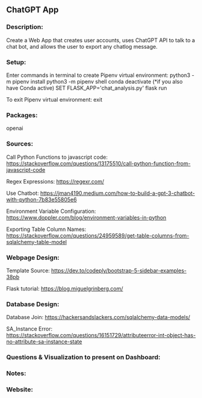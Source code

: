 ## ChatGPT App

### Description:
Create a Web App that creates user accounts, uses ChatGPT API to talk to a chat bot, and allows the user to export any chatlog message.

### Setup:
Enter commands in terminal to create Pipenv virtual environment:
python3 -m pipenv install
python3 -m pipenv shell
conda deactivate (*if you also have Conda active)
SET FLASK_APP='chat_analysis.py'
flask run

To exit Pipenv virtual environment:
exit

### Packages:
openai

### Sources:
Call Python Functions to javascript code: https://stackoverflow.com/questions/13175510/call-python-function-from-javascript-code

Regex Expressions: https://regexr.com/

Use Chatbot: https://jman4190.medium.com/how-to-build-a-gpt-3-chatbot-with-python-7b83e55805e6

Environment Variable Configuration: https://www.doppler.com/blog/environment-variables-in-python

Exporting Table Column Names: https://stackoverflow.com/questions/24959589/get-table-columns-from-sqlalchemy-table-model

### Webpage Design:
Template Source: https://dev.to/codeply/bootstrap-5-sidebar-examples-38pb

Flask tutorial: https://blog.miguelgrinberg.com/

### Database Design:
Database Join: https://hackersandslackers.com/sqlalchemy-data-models/

SA_Instance Error: https://stackoverflow.com/questions/16151729/attributeerror-int-object-has-no-attribute-sa-instance-state

### Questions & Visualization to present on Dashboard:


### Notes:


### Website:


